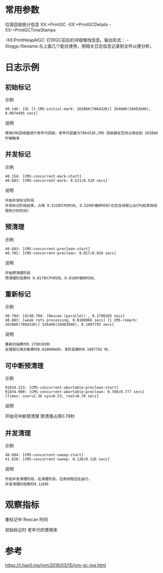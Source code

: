 

# 常用参数

垃圾回收统计信息 XX:+PrintGC -XX:+PrintGCDetails -XX:+PrintGCTimeStamps

-XX:PrintHeapAtGC: 打印GC前后的详细堆栈信息。输出形式： 
-Xloggc:filename:与上面几个配合使用，把相关日志信息记录到文件以便分析。

# 日志示例

## 

## 初始标记 

示例 
  
    40.146: [GC [1 CMS-initial-mark: 26386K(786432K)] 26404K(1048384K), 0.0074495 secs]
说明

    使用CMS回收器进行老年代回收。老年代容量为786432K,CMS 回收器在空间占用达到 26386K 时被触发

## 并发标记 

示例

    40.154: [CMS-concurrent-mark-start]
    40.683: [CMS-concurrent-mark: 0.521/0.529 secs]
说明

    开始并发标记阶段
    并发标记阶段结束，占用 0.521秒CPU时间, 0.529秒墙钟时间(也包含线程让出CPU给其他线程执行的时间)

## 预清理 

示例

    40.683: [CMS-concurrent-preclean-start]
    40.701: [CMS-concurrent-preclean: 0.017/0.018 secs]
说明
    
    开始预清理阶段
    预清理阶段费时 0.017秒CPU时间，0.018秒墙钟时间。

## 重新标记

示例

    40.704: [GC40.704: [Rescan (parallel) , 0.1790103 secs]
    40.883: [weak refs processing, 0.0100966 secs] [1 CMS-remark: 26386K(786432K)] 52644K(1048384K), 0.1897792 secs]

说明
    
    重新扫描费时0.1790103秒
    处理弱引用对象费时0.0100966秒，本阶段费时0.1897792 秒。

## 可中断预清理

示例

    91834.123: [CMS-concurrent-abortable-preclean-start]
    91834.900: [CMS-concurrent-abortable-preclean: 0.769/0.777 secs] [Times: user=2.36 sys=0.53, real=0.78 secs]
说明

  开始可中断预清理
  预清理占用0.78秒


## 并发清理

示例

    40.894: [CMS-concurrent-sweep-start]
    41.020: [CMS-concurrent-sweep: 0.126/0.126 secs]

说明

    开始并发清理阶段，在清理阶段，应用线程还在运行。
    并发清理阶段费时0.126秒



# 观察指标


重标记中 Rescan 时间

初始标记时 老年代的使用率


# 参考
https://t.hao0.me/jvm/2016/03/15/jvm-gc-log.html

